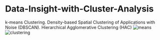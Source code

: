 # Data-Insight-with-Cluster-Analysis
k-means Clustering. Density-based Spatial Clustering of Applications with Noise (DBSCAN).  Hierarchical Agglomerative Clustering (HAC)
![means](https://github.com/Mikedweb/Data-Insight-with-Cluster-Analysis/assets/42615032/9babc5b5-2dae-44a7-9c1f-dc8fcc96ffa4)
![clustering](https://github.com/Mikedweb/Data-Insight-with-Cluster-Analysis/assets/42615032/67c0e941-8241-404f-af11-24a1e77a1388)

